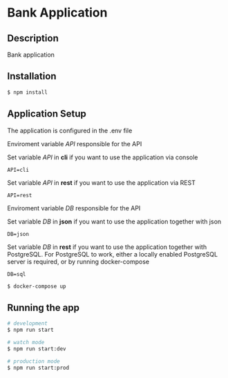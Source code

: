 # Bank Application

## Description

Bank application

## Installation

```bash
$ npm install
```

## Application Setup

The application is configured in the .env file 

Enviroment variable *API* responsible for the API

Set variable *API* in **cli** if you want to use the application via console

```
API=cli
```

Set variable *API* in **rest** if you want to use the application via REST

```
API=rest
```


Enviroment variable *DB* responsible for the API

Set variable *DB* in **json** if you want to use the application  together with json

```
DB=json
```

Set variable *DB* in **rest** if you want to use the application  together with PostgreSQL. For PostgreSQL to work, either a locally enabled PostgreSQL server is required, or by running docker-compose

```
DB=sql
```

```bash
$ docker-compose up
```

## Running the app

```bash
# development
$ npm run start

# watch mode
$ npm run start:dev

# production mode
$ npm run start:prod
```

